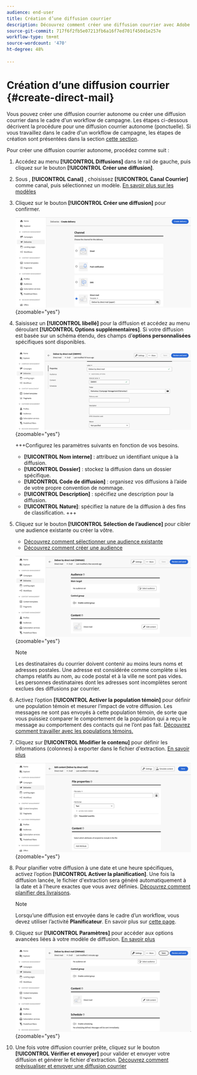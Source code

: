```yaml
---
audience: end-user
title: Création d’une diffusion courrier
description: Découvrez comment créer une diffusion courrier avec Adobe Campaign Web
source-git-commit: 717f6f2fb5e07213fb6a16f7ed701f450d1e257e
workflow-type: tm+mt
source-wordcount: '470'
ht-degree: 48%

---
```



# Création d’une diffusion courrier {#create-direct-mail}

Vous pouvez créer une diffusion courrier autonome ou créer une diffusion courrier dans le cadre d&#39;un workflow de campagne. Les étapes ci-dessous décrivent la procédure pour une diffusion courrier autonome (ponctuelle). Si vous travaillez dans le cadre d&#39;un workflow de campagne, les étapes de création sont présentées dans la section [cette section](../workflows/activities/channels.md#create-a-delivery-in-a-campaign-workflow).

Pour créer une diffusion courrier autonome, procédez comme suit :

1. Accédez au menu **[!UICONTROL Diffusions]** dans le rail de gauche, puis cliquez sur le bouton **[!UICONTROL Créer une diffusion]**.

1. Sous , **[!UICONTROL Canal]** , choisissez **[!UICONTROL Canal Courrier]** comme canal, puis sélectionnez un modèle. [En savoir plus sur les modèles](../msg/delivery-template.md)

1. Cliquez sur le bouton **[!UICONTROL Créer une diffusion]** pour confirmer.

   ![](assets/dm-create.png){zoomable=&quot;yes&quot;}

1. Saisissez un **[!UICONTROL libellé]** pour la diffusion et accédez au menu déroulant **[!UICONTROL Options supplémentaires]**. Si votre diffusion est basée sur un schéma étendu, des champs d’**options personnalisées** spécifiques sont disponibles.

   ![](assets/dm-properties.png){zoomable=&quot;yes&quot;}

   +++Configurez les paramètres suivants en fonction de vos besoins.
   * **[!UICONTROL Nom interne]** : attribuez un identifiant unique à la diffusion.
   * **[!UICONTROL Dossier]** : stockez la diffusion dans un dossier spécifique.
   * **[!UICONTROL Code de diffusion]** : organisez vos diffusions à l’aide de votre propre convention de nommage.
   * **[!UICONTROL Description]** : spécifiez une description pour la diffusion.
   * **[!UICONTROL Nature]**: spécifiez la nature de la diffusion à des fins de classification.
+++

1. Cliquez sur le bouton **[!UICONTROL Sélection de l’audience]** pour cibler une audience existante ou créer la vôtre.

   * [Découvrez comment sélectionner une audience existante](../audience/add-audience.md)
   * [Découvrez comment créer une audience](../audience/one-time-audience.md)

   ![](assets/dm-audience.png){zoomable=&quot;yes&quot;}

   >[!NOTE]
   >
   >Les destinataires du courrier doivent contenir au moins leurs noms et adresses postales. Une adresse est considérée comme complète si les champs relatifs au nom, au code postal et à la ville ne sont pas vides. Les personnes destinataires dont les adresses sont incomplètes seront exclues des diffusions par courrier.

1. Activez l’option **[!UICONTROL Activer la population témoin]** pour définir une population témoin et mesurer l’impact de votre diffusion. Les messages ne sont pas envoyés à cette population témoin, de sorte que vous puissiez comparer le comportement de la population qui a reçu le message au comportement des contacts qui ne l’ont pas fait. [Découvrez comment travailler avec les populations témoins.](../audience/control-group.md)

1. Cliquez sur **[!UICONTROL Modifier le contenu]** pour définir les informations (colonnes) à exporter dans le fichier d&#39;extraction. [En savoir plus](content-direct-mail.md)

   ![](assets/dm-content.png){zoomable=&quot;yes&quot;}

1. Pour planifier votre diffusion à une date et une heure spécifiques, activez l’option **[!UICONTROL Activer la planification]**. Une fois la diffusion lancée, le fichier d&#39;extraction sera généré automatiquement à la date et à l&#39;heure exactes que vous avez définies. [Découvrez comment planifier des livraisons](../msg/gs-messages.md#gs-schedule).

   >[!NOTE]
   >
   >Lorsqu’une diffusion est envoyée dans le cadre d’un workflow, vous devez utiliser l’activité **Planificateur**. En savoir plus sur [cette page](../workflows/activities/scheduler.md).

1. Cliquez sur **[!UICONTROL Paramètres]** pour accéder aux options avancées liées à votre modèle de diffusion. [En savoir plus](../advanced-settings/delivery-settings.md)

   ![](assets/dm-settings.png){zoomable=&quot;yes&quot;}

1. Une fois votre diffusion courrier prête, cliquez sur le bouton **[!UICONTROL Vérifier et envoyer]** pour valider et envoyer votre diffusion et générer le fichier d&#39;extraction. [Découvrez comment prévisualiser et envoyer une diffusion courrier](send-direct-mail.md)

